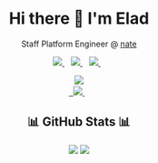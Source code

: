 <h1 align='center'>
  Hi there 👋 I'm Elad
</h1>

<p align='center'>
  Staff Platform Engineer @ <a href="https://github.com/NateAI">nate</a>
</p>
  
<p align='center'>
  
  <a href="https://www.linkedin.com/in/elad-leev/" target="_blank" >
    <img src="https://img.shields.io/badge/linkedin-%230077B5.svg?&style=for-the-badge&logo=linkedin&logoColor=white" />
  </a>&nbsp;&nbsp;
    <a href="https://medium.com/@eladleev" target="_blank">
    <img src="https://img.shields.io/badge/medium-%2312100E.svg?&style=for-the-badge&logo=medium&logoColor=white" />
  </a>&nbsp;&nbsp;
  </a>
    <a href="https://stackoverflow.com/users/3922514/elad-leev" target="_blank">
    <img src="https://img.shields.io/badge/stackoverflow-%23FE7A16.svg?&style=for-the-badge&logo=stackoverflow&logoColor=white" />
  </a>&nbsp;&nbsp;
</p>

<p align='center'>
    <a href="https://twitter.com/Eladleev" target="_blank">
    <img src="https://img.shields.io/badge/twitter-follow%20me-%231DA1F2.svg?&style=for-the-badge&logo=twitter" />        
  <a href="https://github.com/EladLeev/speaker-bio" target="_blank"><br>&nbsp;
    <img src="https://img.shields.io/badge/Read-More-%238CA1AF.svg?&style=for-the-badge&logoColor=white" />
  </a>&nbsp;&nbsp;
  </a>
</p>


<h2 align='center'>
  📊 GitHub Stats 📊
</h2>
<p align='center'>
<img align="center" src="https://github-readme-stats.vercel.app/api?username=eladleev&count_private=true&show_icons=true" />
<img align="center" src="https://github-readme-stats.vercel.app/api/top-langs/?username=eladleev&layout=compact" />
</p>
